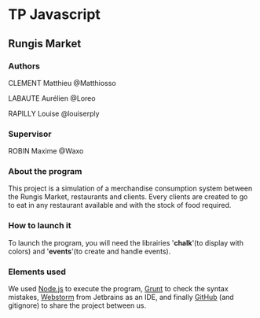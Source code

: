 # TP Javascript
## Rungis Market

### Authors
CLEMENT Matthieu  @Matthiosso

LABAUTE Aurélien  @Loreo

RAPILLY Louise    @louiserply

### Supervisor
ROBIN Maxime      @Waxo

### About the program
This project is a simulation of a merchandise consumption system between the Rungis Market, restaurants and clients. Every clients are created to go to eat in any restaurant available and with the stock of food required.

### How to launch it
To launch the program, you will need the librairies '**chalk**'(to display with colors) and '**events**'(to create and handle events).

### Elements used
We used [Node.js](https://nodejs.org/en/) to execute the program, [Grunt](http://gruntjs.com/)  to check the syntax mistakes, [Webstorm](https://www.jetbrains.com/webstorm/) from Jetbrains as an IDE, and finally [GitHub](https://github.com/) (and gitignore) to share the project between us.
